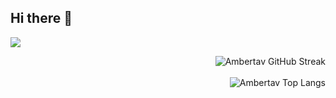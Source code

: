 ## Hi there 👋

<!--
**ambertav/ambertav** is a ✨ _special_ ✨ repository because its `README.md` (this file) appears on your GitHub profile.

Here are some ideas to get you started:

- 🔭 I’m currently working on ...
- 🌱 I’m currently learning ...
- 👯 I’m looking to collaborate on ...
- 🤔 I’m looking for help with ...
- 💬 Ask me about ...
- 📫 How to reach me: ...
- 😄 Pronouns: ...
- ⚡ Fun fact: ...
-->

<p align="left">
  <a href="https://skillicons.dev">
    <img src="https://skillicons.dev/icons?i=cpp,py,ts,js,postgres,mongodb,docker,aws&theme=dark" />
  </a>
</p>

<p align="right">
  <img src="https://github-readme-streak-stats-1-nine.vercel.app?user=ambertav&theme=shadow-red&" alt="Ambertav GitHub Streak" /><br />
  <br />
  <img src="https://github-readme-stats-ambertavs-projects.vercel.app/api/top-langs/?username=ambertav&hide=ejs,html,css,mako,procfile,scss,java,javascript&theme=shadow_red" alt="Ambertav Top Langs" />
</p>


